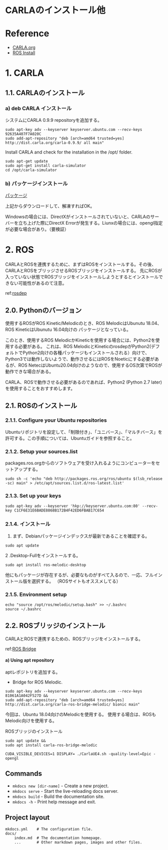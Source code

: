 # CARLAのインストール他

# Reference

- [CARLA.org](https://carla.org/)
- [ROS Install](https://www.ros.org/install/)

# 1. CARLA
## 1.1. CARLAのインストール

### a) deb CARLA インストール

システムにCARLA 0.9.9 repositoryを追加する。

```
sudo apt-key adv --keyserver keyserver.ubuntu.com --recv-keys 92635A407F7A020C
sudo add-apt-repository "deb [arch=amd64 trusted=yes] http://dist.carla.org/carla-0.9.9/ all main"
```

Install CARLA and check for the installation in the /opt/ folder.

```
sudo apt-get update
sudo apt-get install carla-simulator
cd /opt/carla-simulator
```
### b) パッケージインストール

[パッケージ](https://github.com/carla-simulator/carla/blob/master/Docs/download.md)

上記からダウンロードして、解凍すればOK。

Windowsの場合には、DirectXがインストールされていないと、CARLAのサーバーを立ち上げた際にDirectX Errorが発生する。Liunxの場合には、opengl指定が必要な場合があり。（要検証）

# 2. ROS

CARLAとROSを連携するために、まずはROSをインストールする。その後、CARLAとROSをブリッジさせるROSブリッジをインストールする。
先にROSが入っていない状態でROSブリッジをインストールしようとするとインストールできない可能性があるのて注意。

ref:[rosdep](http://wiki.ros.org/rosdep)

## 2.0. Pythonのバージョン

使用するROSがROS Kinetic/Melodicのとき、ROS MelodicはUbunutu 18.04、ROS KineticはUbunutu 16.04向けの
パッケージとなっている。

このとき、使用するROS MelodicかKineticを使用する場合には、Python2を使用する必要がある。
これは、ROS MelodicとKineticのrosdepがPython2(デフォルトでPython2向けの各種パッケージもインストールされる）向けで、Python3では動作しないようで、動作させるにはROSをNoeticにする必要があるが、ROS NetecはUbuntu20.04向けのようなので、使用するOS次第でROSが動作できな場合がある。



CARLA、ROSで動作させる必要があるのであれば、Python2 (Python 2.7 later)を使用することをおすすめします。

## 2.1. ROSのインストール

### 2.1.1. Configure your Ubuntu repositories

Ubuntuリポジトリを設定して、「制限付き」、「ユニバース」、「マルチバース」を許可する。この手順については、Ubuntuガイドを参照すること。

### 2.1.2. Setup your sources.list

packages.ros.orgからのソフトウェアを受け入れるようにコンピューターをセットアップする。

```
sudo sh -c 'echo "deb http://packages.ros.org/ros/ubuntu $(lsb_release -sc) main" > /etc/apt/sources.list.d/ros-latest.list'
```

### 2.1.3. Set up your keys

```
sudo apt-key adv --keyserver 'hkp://keyserver.ubuntu.com:80' --recv-key C1CF6E31E6BADE8868B172B4F42ED6FBAB17C654
```
### 2.1.4. インストール

1. まず、Debianパッケージインデックスが最新であることを確認する。

```
sudo apt update
```

2 .Desktop-Fullをインストールする。
　
```
sudo apt install ros-melodic-desktop
``` 

他にもパッケージが存在するが、必要なものがすべて入るので、一応、フルインストール版を選択する。
（ROSサイトもオススメしてる）

### 2.1.5. Environment setup

```
echo "source /opt/ros/melodic/setup.bash" >> ~/.bashrc
source ~/.bashrc
```
## 2.2. ROSブリッジのインストール

CARLAとROSで連携するための、ROSブリッジをインストールする。

ref:[ROS Bridge](https://github.com/carla-simulator/ros-bridge)

#### a) Using apt repository

aptレポジトリを追加する。

- Bridge for ROS Melodic.

```
sudo apt-key adv --keyserver keyserver.ubuntu.com --recv-keys 81061A1A042F527D &&
sudo add-apt-repository "deb [arch=amd64 trusted=yes] http://dist.carla.org/carla-ros-bridge-melodic/ bionic main"
```

今回は、Ubuntu 18.04向けのMelodicを使用する。
使用する場合は、ROSもMelodic向けを使用する。

ROSブリッジのインストール

```
sudo apt update &&
sudo apt install carla-ros-bridge-melodic
```

```
CUDA_VISIBLE_DEVICES=1 DISPLAY= ./CarlaUE4.sh -quality-level=Epic -opengl
```


## Commands

* `mkdocs new [dir-name]` - Create a new project.
* `mkdocs serve` - Start the live-reloading docs server.
* `mkdocs build` - Build the documentation site.
* `mkdocs -h` - Print help message and exit.

## Project layout

    mkdocs.yml    # The configuration file.
    docs/
        index.md  # The documentation homepage.
        ...       # Other markdown pages, images and other files.
